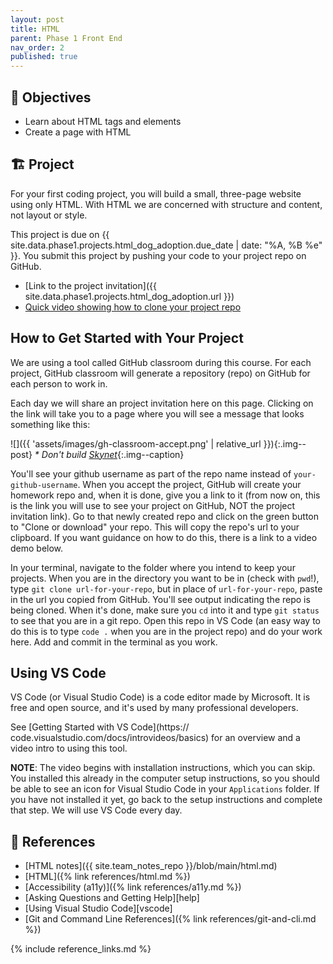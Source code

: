 ```yaml
---
layout: post
title: HTML
parent: Phase 1 Front End
nav_order: 2
published: true
---
```


## 🎯 Objectives

- Learn about HTML tags and elements
- Create a page with HTML

## 🏗️ Project

For your first coding project, you will build a small, three-page website using only HTML. With HTML we are concerned with structure and content, not layout or style.

This project is due on {{ site.data.phase1.projects.html_dog_adoption.due_date | date: "%A, %B %e" }}. You submit this project by pushing your code to your project repo on GitHub.

- [Link to the project invitation]({{ site.data.phase1.projects.html_dog_adoption.url }})
- [Quick video showing how to clone your project repo](https://www.loom.com/share/c7871fa5f80f4cbda3dbcce36db68dab)

## How to Get Started with Your Project

We are using a tool called GitHub classroom during this course. For each project, GitHub classroom will generate a repository (repo) on GitHub for each person to work in.

Each day we will share an project invitation here on this page. Clicking on the link will take you to a page where you will see a message that looks something like this:

![]({{ 'assets/images/gh-classroom-accept.png' | relative_url }}){:.img--post}
_* Don't build [Skynet](https://en.wikipedia.org/wiki/Skynet_(Terminator))_{:.img--caption}

You'll see your github username as part of the repo name instead of `your-github-username`. When you accept the project, GitHub will create your homework repo and, when it is done, give you a link to it (from now on, this is the link you will use to see your project on GitHub, NOT the project invitation link). Go to that newly created repo and click on the green button to "Clone or download" your repo. This will copy the repo's url to your clipboard. If you want guidance on how to do this, there is a link to a video demo below.

In your terminal, navigate to the folder where you intend to keep your projects. When you are in the directory you want to be in (check with `pwd`!), type `git clone url-for-your-repo`, but in place of `url-for-your-repo`, paste in the url you copied from GitHub. You'll see output indicating the repo is being cloned. When it's done, make sure you `cd` into it and type `git status` to see that you are in a git repo. Open this repo in VS Code (an easy way to do this is to type `code .` when you are in the project repo) and do your work here. Add and commit in the terminal as you work.

## Using VS Code

VS Code (or Visual Studio Code) is a code editor made by Microsoft. It is free and open source, and it's used by many professional developers.

See [Getting Started with VS Code](https:// code.visualstudio.com/docs/introvideos/basics) for an overview and a video intro to using this tool.

**NOTE**: The video begins with installation instructions, which you can skip. You installed this already in the computer setup instructions, so you should be able to see an icon for Visual Studio Code in your `Applications` folder. If you have not installed it yet, go back to the setup instructions and complete that step. We will use VS Code every day.

## 🔖 References

- [HTML notes]({{ site.team_notes_repo }}/blob/main/html.md)
- [HTML]({% link references/html.md %})
- [Accessibility (a11y)]({% link references/a11y.md %})
- [Asking Questions and Getting Help][help]
- [Using Visual Studio Code][vscode]
- [Git and Command Line References]({% link references/git-and-cli.md %})

{% include reference_links.md %}
